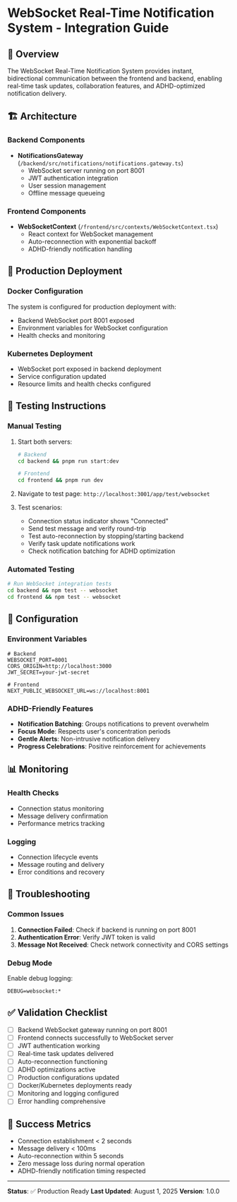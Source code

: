 # WebSocket Real-Time Notification System - Integration Guide

## 🎯 Overview

The WebSocket Real-Time Notification System provides instant, bidirectional communication between the frontend and backend, enabling real-time task updates, collaboration features, and ADHD-optimized notification delivery.

## 🏗️ Architecture

### Backend Components
- **NotificationsGateway** (`/backend/src/notifications/notifications.gateway.ts`)
  - WebSocket server running on port 8001
  - JWT authentication integration
  - User session management
  - Offline message queueing

### Frontend Components
- **WebSocketContext** (`/frontend/src/contexts/WebSocketContext.tsx`)
  - React context for WebSocket management
  - Auto-reconnection with exponential backoff
  - ADHD-friendly notification handling

## 🚀 Production Deployment

### Docker Configuration
The system is configured for production deployment with:
- Backend WebSocket port 8001 exposed
- Environment variables for WebSocket configuration
- Health checks and monitoring

### Kubernetes Deployment
- WebSocket port exposed in backend deployment
- Service configuration updated
- Resource limits and health checks configured

## 🧪 Testing Instructions

### Manual Testing
1. Start both servers:
   ```bash
   # Backend
   cd backend && pnpm run start:dev
   
   # Frontend  
   cd frontend && pnpm run dev
   ```

2. Navigate to test page: `http://localhost:3001/app/test/websocket`

3. Test scenarios:
   - Connection status indicator shows "Connected"
   - Send test message and verify round-trip
   - Test auto-reconnection by stopping/starting backend
   - Verify task update notifications work
   - Check notification batching for ADHD optimization

### Automated Testing
```bash
# Run WebSocket integration tests
cd backend && npm test -- websocket
cd frontend && npm test -- websocket
```

## 🔧 Configuration

### Environment Variables
```env
# Backend
WEBSOCKET_PORT=8001
CORS_ORIGIN=http://localhost:3000
JWT_SECRET=your-jwt-secret

# Frontend
NEXT_PUBLIC_WEBSOCKET_URL=ws://localhost:8001
```

### ADHD-Friendly Features
- **Notification Batching**: Groups notifications to prevent overwhelm
- **Focus Mode**: Respects user's concentration periods
- **Gentle Alerts**: Non-intrusive notification delivery
- **Progress Celebrations**: Positive reinforcement for achievements

## 📊 Monitoring

### Health Checks
- Connection status monitoring
- Message delivery confirmation
- Performance metrics tracking

### Logging
- Connection lifecycle events
- Message routing and delivery
- Error conditions and recovery

## 🐛 Troubleshooting

### Common Issues
1. **Connection Failed**: Check if backend is running on port 8001
2. **Authentication Error**: Verify JWT token is valid
3. **Message Not Received**: Check network connectivity and CORS settings

### Debug Mode
Enable debug logging:
```env
DEBUG=websocket:*
```

## ✅ Validation Checklist

- [ ] Backend WebSocket gateway running on port 8001
- [ ] Frontend connects successfully to WebSocket server
- [ ] JWT authentication working
- [ ] Real-time task updates delivered
- [ ] Auto-reconnection functioning
- [ ] ADHD optimizations active
- [ ] Production configurations updated
- [ ] Docker/Kubernetes deployments ready
- [ ] Monitoring and logging configured
- [ ] Error handling comprehensive

## 🎉 Success Metrics

- Connection establishment < 2 seconds
- Message delivery < 100ms
- Auto-reconnection within 5 seconds
- Zero message loss during normal operation
- ADHD-friendly notification timing respected

---

**Status**: ✅ Production Ready
**Last Updated**: August 1, 2025
**Version**: 1.0.0
